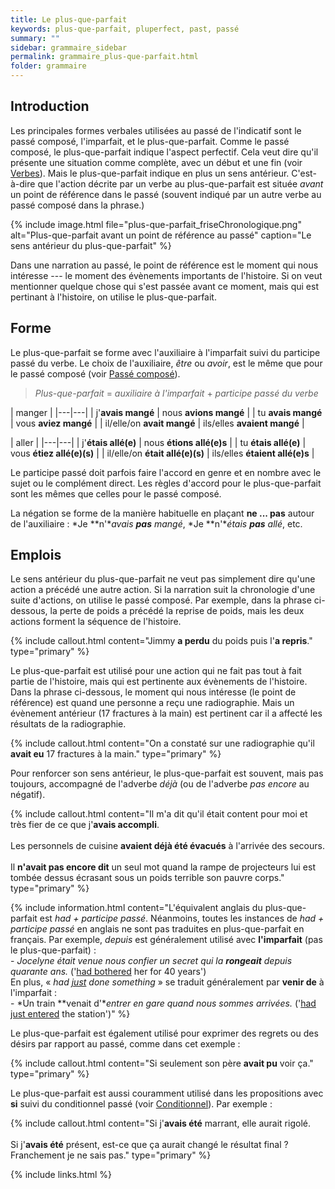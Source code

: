 ```yaml
---
title: Le plus-que-parfait
keywords: plus-que-parfait, pluperfect, past, passé
summary: ""
sidebar: grammaire_sidebar
permalink: grammaire_plus-que-parfait.html
folder: grammaire
---
```


## Introduction

Les principales formes verbales utilisées au passé de l'indicatif sont le passé composé, l'imparfait, et le plus-que-parfait. Comme le passé composé, le plus-que-parfait indique l'aspect perfectif. Cela veut dire qu'il présente une situation comme complète, avec un début et une fin (voir [Verbes](/grammaire_verbes.html#aspect)). Mais le plus-que-parfait indique en plus un sens antérieur. C'est-à-dire que l'action décrite par un verbe au plus-que-parfait est située *avant* un point de référence dans le passé (souvent indiqué par un autre verbe au passé composé dans la phrase.)

{% include image.html file="plus-que-parfait_friseChronologique.png" alt="Plus-que-parfait avant un point de référence au passé" caption="Le sens antérieur du plus-que-parfait" %}

Dans une narration au passé, le point de référence est le moment qui nous intéresse --- le moment des évènements importants de l'histoire. Si on veut mentionner quelque chose qui s'est passée avant ce moment, mais qui est pertinant à l'histoire, on utilise le plus-que-parfait.

## Forme
Le plus-que-parfait se forme avec l'auxiliaire à l'imparfait suivi du participe passé du verbe. Le choix de l'auxiliaire, *être* ou *avoir*, est le même que pour le passé composé (voir [Passé composé](/grammaire_passé_composé.html#lauxiliaire)).

>*Plus-que-parfait* = *auxiliaire à l'imparfait* + *participe passé du verbe*

| manger |
|---|---|
| j'**avais mangé** | nous **avions mangé** |
| tu **avais mangé** | vous **aviez mangé** |
| il/elle/on **avait mangé** | ils/elles **avaient mangé** |

| aller |
|---|---|
| j'**étais allé(e)** | nous **étions allé(e)s** |
| tu **étais allé(e)** | vous **étiez allé(e)(s)** |
| il/elle/on **était allé(e)(s)** | ils/elles **étaient allé(e)s** |

Le participe passé doit parfois faire l'accord en genre et en nombre avec le sujet ou le complément direct. Les règles d'accord pour le plus-que-parfait sont les mêmes que celles pour le passé composé.

La négation se forme de la manière habituelle en plaçant **ne ... pas** autour de l'auxiliaire&nbsp;: *Je **n'**avais **pas** mangé*, *Je **n'**étais **pas** allé*, etc.

## Emplois

Le sens antérieur du plus-que-parfait ne veut pas simplement dire qu'une action a précédé une autre action. Si la narration suit la chronologie d'une suite d'actions, on utilise le passé composé. Par exemple, dans la phrase ci-dessous, la perte de poids a précédé la reprise de poids, mais les deux actions forment la séquence de l'histoire.

{% include callout.html content="Jimmy **a perdu** du poids puis l'**a repris**." type="primary" %}

Le plus-que-parfait est utilisé pour une action qui ne fait pas tout à fait partie de l'histoire, mais qui est pertinente aux évènements de l'histoire. Dans la phrase ci-dessous, le moment qui nous intéresse (le point de référence) est quand une personne a reçu une radiographie. Mais un évènement antérieur (17 fractures à la main) est pertinent car il a affecté les résultats de la radiographie.

{% include callout.html content="On a constaté sur une radiographie qu'il **avait eu** 17 fractures à la main." type="primary" %}

Pour renforcer son sens antérieur, le plus-que-parfait est souvent, mais pas toujours, accompagné de l'adverbe *déjà* (ou de l'adverbe *pas encore* au négatif).

{% include callout.html content="Il m'a dit qu'il était content pour moi et très fier de ce que j'**avais accompli**.<br/><br/>Les personnels de cuisine **avaient déjà été évacués** à l'arrivée des secours.<br/><br/>Il **n'avait pas encore dit** un seul mot quand la rampe de projecteurs lui est tombée dessus écrasant sous un poids terrible son pauvre corps." type="primary" %}

{% include information.html content="L'équivalent anglais du plus-que-parfait est *had + participe passé*. Néanmoins, toutes les instances de *had + participe passé* en anglais ne sont pas traduites en plus-que-parfait en français. Par exemple, *depuis* est généralement utilisé avec **l'imparfait** (pas le plus-que-parfait)&nbsp;:<br/>- *Jocelyne était venue nous confier un secret qui la **rongeait** depuis quarante ans.* ('<ins>had bothered</ins> her for 40 years')<br/>En plus, « *had <ins>just</ins> done something* » se traduit généralement par **venir de** à l'imparfait&nbsp;:<br/>- *Un train **venait d'**entrer en gare quand nous sommes arrivées.* ('<ins>had just entered</ins> the station')" %}

Le plus-que-parfait est également utilisé pour exprimer des regrets ou des désirs par rapport au passé, comme dans cet exemple&nbsp;:

{% include callout.html content="Si seulement son père **avait pu** voir ça." type="primary" %}

Le plus-que-parfait est aussi couramment utilisé dans les propositions avec **si** suivi du conditionnel passé (voir [Conditionnel](/grammaire_conditionnel.html)). Par exemple&nbsp;:

{% include callout.html content="Si j'**avais été** marrant, elle aurait rigolé.<br/><br/>Si j'**avais été** présent, est-ce que ça aurait changé le résultat final&nbsp;? Franchement je ne sais pas." type="primary" %}

{% include links.html %}
